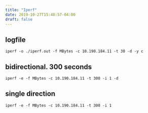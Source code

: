 ```yaml
---
title: "Iperf"
date: 2019-10-27T15:48:57-04:00
draft: false
---
```


## logfile
```
iperf -o ./iperf.out -f MBytes -c 10.190.184.11 -t 30 -d -y c
```

## bidirectional. 300 seconds
```
iperf -e -f MBytes -c 10.190.184.11 -t 300 -i 1 -d
```
## single direction
```
iperf -e -f MBytes -c 10.190.184.11 -t 300 -i 1 
```
